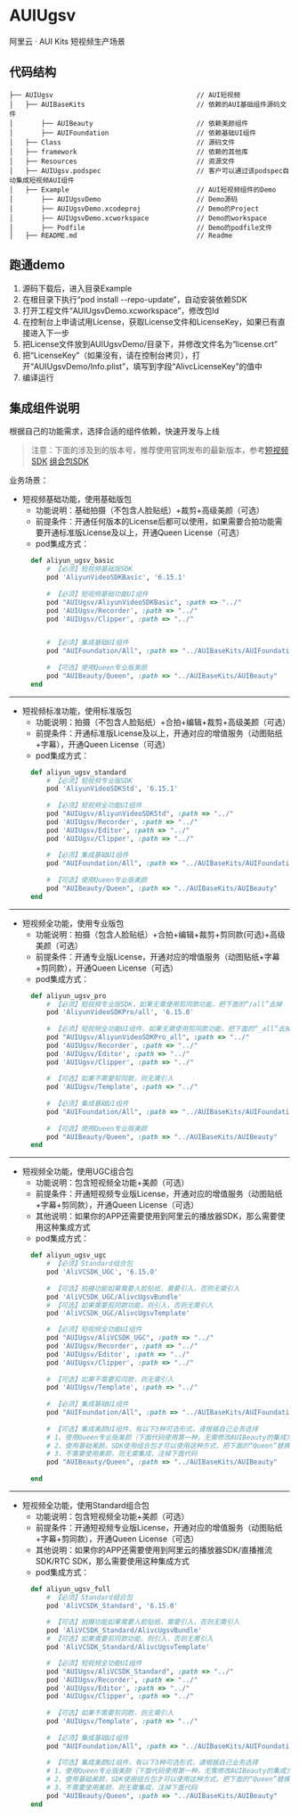 # AUIUgsv
阿里云 · AUI Kits 短视频生产场景

## 代码结构
```
├── AUIUgsv                                    // AUI短视频
│   ├── AUIBaseKits                            // 依赖的AUI基础组件源码文件
│       ├── AUIBeauty                          // 依赖美颜组件
│       ├── AUIFoundation                      // 依赖基础UI组件
│   ├── Class                                  // 源码文件
│   ├── framework                              // 依赖的其他库
│   ├── Resources                              // 资源文件
│   ├── AUIUgsv.podspec                        // 客户可以通过该podspec自动集成短视频AUI组件
│   ├── Example                                // AUI短视频组件的Demo
│       ├── AUIUgsvDemo                        // Demo源码
│       ├── AUIUgsvDemo.xcodeproj              // Demo的Project
│       ├── AUIUgsvDemo.xcworkspace            // Demo的workspace
│       ├── Podfile                            // Demo的podfile文件
│   ├── README.md                              // Readme
```


## 跑通demo

1. 源码下载后，进入目录Example
2. 在根目录下执行“pod install  --repo-update”，自动安装依赖SDK
3. 打开工程文件“AUIUgsvDemo.xcworkspace”，修改包Id
4. 在控制台上申请试用License，获取License文件和LicenseKey，如果已有直接进入下一步
5. 把License文件放到AUIUgsvDemo/目录下，并修改文件名为“license.crt”
6. 把“LicenseKey”（如果没有，请在控制台拷贝），打开“AUIUgsvDemo/Info.plist”，填写到字段“AlivcLicenseKey”的值中
7. 编译运行


## 集成组件说明
根据自己的功能需求，选择合适的组件依赖，快速开发与上线

> 注意：下面的涉及到的版本号，推荐使用官网发布的最新版本，参考[短视频SDK](https://help.aliyun.com/zh/vod/developer-reference/short-video-sdk-for-ios-1)  [组合包SDK](https://help.aliyun.com/zh/apsara-video-sdk/developer-reference/fast-integration-of-apsaravideo-mediabox-sdk-for-ios)

业务场景：
- 短视频基础功能，使用基础版包
  - 功能说明：基础拍摄（不包含人脸贴纸）+裁剪+高级美颜（可选）
  - 前提条件：开通任何版本的License后都可以使用，如果需要合拍功能需要开通标准版License及以上，开通Queen License（可选）
  - pod集成方式：
  ```ruby
    def aliyun_ugsv_basic
        # 【必须】短视频基础版SDK
        pod 'AliyunVideoSDKBasic', '6.15.1'
        
        # 【必须】短视频基础功能UI组件
        pod "AUIUgsv/AliyunVideoSDKBasic", :path => "../"
        pod 'AUIUgsv/Recorder', :path => "../"
        pod 'AUIUgsv/Clipper', :path => "../"


        # 【必须】集成基础UI组件
        pod "AUIFoundation/All", :path => "../AUIBaseKits/AUIFoundation"
        
        # 【可选】使用Queen专业版美颜
        pod "AUIBeauty/Queen", :path => "../AUIBaseKits/AUIBeauty"
    end
  ```
---
- 短视频标准功能，使用标准版包
  - 功能说明：拍摄（不包含人脸贴纸）+合拍+编辑+裁剪+高级美颜（可选）
  - 前提条件：开通标准版License及以上，开通对应的增值服务（动图贴纸+字幕），开通Queen License（可选）
  - pod集成方式：
  ```ruby
    def aliyun_ugsv_standard
        # 【必须】短视频专业版SDK
        pod 'AliyunVideoSDKStd', '6.15.1'
        
        # 【必须】短视频全功能UI组件
        pod "AUIUgsv/AliyunVideoSDKStd", :path => "../"
        pod 'AUIUgsv/Recorder', :path => "../"
        pod 'AUIUgsv/Editor', :path => "../"
        pod 'AUIUgsv/Clipper', :path => "../"
        
        # 【必须】集成基础UI组件
        pod "AUIFoundation/All", :path => "../AUIBaseKits/AUIFoundation"
        
        # 【可选】使用Queen专业版美颜
        pod "AUIBeauty/Queen", :path => "../AUIBaseKits/AUIBeauty"
    end
  ```
---
- 短视频全功能，使用专业版包
  - 功能说明：拍摄（包含人脸贴纸）+合拍+编辑+裁剪+剪同款(可选)+高级美颜（可选）
  - 前提条件：开通专业版License，开通对应的增值服务（动图贴纸+字幕+剪同款），开通Queen License（可选）
  - pod集成方式：
  ```ruby
    def aliyun_ugsv_pro
        # 【必须】短视频专业版SDK，如果无需使用剪同款功能，把下面的“/all”去掉
        pod 'AliyunVideoSDKPro/all', '6.15.0'
        
        # 【必须】短视频全功能UI组件，如果无需使用剪同款功能，把下面的“_all”去掉
        pod "AUIUgsv/AliyunVideoSDKPro_all", :path => "../"
        pod 'AUIUgsv/Recorder', :path => "../"
        pod 'AUIUgsv/Editor', :path => "../"
        pod 'AUIUgsv/Clipper', :path => "../"
        
        # 【可选】如果不需要剪同款，则无需引入
        pod 'AUIUgsv/Template', :path => "../"
        
        # 【必须】集成基础UI组件
        pod "AUIFoundation/All", :path => "../AUIBaseKits/AUIFoundation"
        
        # 【可选】使用Queen专业版美颜
        pod "AUIBeauty/Queen", :path => "../AUIBaseKits/AUIBeauty"
    end
  ```
---

- 短视频全功能，使用UGC组合包
  - 功能说明：包含短视频全功能+美颜（可选）
  - 前提条件：开通短视频专业版License，开通对应的增值服务（动图贴纸+字幕+剪同款），开通Queen License（可选）
  - 其他说明：如果你的APP还需要使用到阿里云的播放器SDK，那么需要使用这种集成方式
  - pod集成方式：
  ```ruby
    def aliyun_ugsv_ugc
        # 【必须】Standard组合包
        pod 'AliVCSDK_UGC', '6.15.0'
        
        # 【可选】拍摄功能如果需要人脸贴纸，需要引入，否则无需引入
        pod 'AliVCSDK_UGC/AlivcUgsvBundle'
        # 【可选】如果需要剪同款功能，则引入，否则无需引入
        pod 'AliVCSDK_UGC/AlivcUgsvTemplate'

        # 【必须】短视频全功能UI组件
        pod "AUIUgsv/AliVCSDK_UGC", :path => "../"
        pod 'AUIUgsv/Recorder', :path => "../"
        pod 'AUIUgsv/Editor', :path => "../"
        pod 'AUIUgsv/Clipper', :path => "../"
        
        # 【可选】如果不需要剪同款，则无需引入
        pod 'AUIUgsv/Template', :path => "../"
        
        # 【必须】集成基础UI组件
        pod "AUIFoundation/All", :path => "../AUIBaseKits/AUIFoundation"
        
        # 【可选】集成美颜UI组件，有以下3种可选形式，请根据自己业务选择
        # 1、使用Queen专业版美颜（下面代码使用第一种，无需修改AUIBeauty的集成方式）
        # 2、使用基础美颜，SDK使用组合包才可以使用这种方式，把下面的“Queen”替换为“AliVCSDK_UGC”
        # 3、不需要使用美颜，则无需集成，注掉下面代码
        pod "AUIBeauty/Queen", :path => "../AUIBaseKits/AUIBeauty"
        
    end
  ```
---

- 短视频全功能，使用Standard组合包
  - 功能说明：包含短视频全功能+美颜（可选）
  - 前提条件：开通短视频专业版License，开通对应的增值服务（动图贴纸+字幕+剪同款），开通Queen License（可选）
  - 其他说明：如果你的APP还需要使用到阿里云的播放器SDK/直播推流SDK/RTC SDK，那么需要使用这种集成方式
  - pod集成方式：
  ```ruby
    def aliyun_ugsv_full
        # 【必须】Standard组合包
        pod 'AliVCSDK_Standard', '6.15.0'
        
        # 【可选】拍摄功能如果需要人脸贴纸，需要引入，否则无需引入
        pod 'AliVCSDK_Standard/AlivcUgsvBundle'
        # 【可选】如果需要剪同款功能，则引入，否则无需引入
        pod 'AliVCSDK_Standard/AlivcUgsvTemplate'

        # 【必须】短视频全功能UI组件
        pod "AUIUgsv/AliVCSDK_Standard", :path => "../"
        pod 'AUIUgsv/Recorder', :path => "../"
        pod 'AUIUgsv/Editor', :path => "../"
        pod 'AUIUgsv/Clipper', :path => "../"
        
        # 【可选】如果不需要剪同款，则无需引入
        pod 'AUIUgsv/Template', :path => "../"
        
        # 【必须】集成基础UI组件
        pod "AUIFoundation/All", :path => "../AUIBaseKits/AUIFoundation"
        
        # 【可选】集成美颜UI组件，有以下3种可选形式，请根据自己业务选择
        # 1、使用Queen专业版美颜（下面代码使用第一种，无需修改AUIBeauty的集成方式）
        # 2、使用基础美颜，SDK使用组合包才可以使用这种方式，把下面的“Queen”替换为“AliVCSDK_Standard”
        # 3、不需要使用美颜，则无需集成，注掉下面代码
        pod "AUIBeauty/Queen", :path => "../AUIBaseKits/AUIBeauty"
    end
  ```

